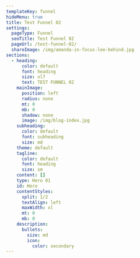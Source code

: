 ```yaml
---
templateKey: funnel
hideMenu: true
title: Test Funnel 02
settings:
  pageType: Funnel
  seoTitle: Test Funnel 02
  pageUrl: /test-funnel-02/
  shareImage: /img/amanda-in-focus-lee-behind.jpg
sections:
  - heading:
      color: default
      font: heading
      size: xl7
      text: TEST FUNNEL 02
    mainImage:
      position: left
      radius: none
      mt: 0
      mb: 0
      shadow: none
      image: /img/blog-index.jpg
    subheading:
      color: default
      font: subheading
      size: md
    theme: default
    tagline:
      color: default
      font: heading
      size: sm
    content: []
    type: Hero 01
    id: Hero
    contentStyles:
      split: 1/2
      textAlign: left
      maxWidth: xl
      mt: 0
      mb: 0
    description:
      bullets:
        size: md
        icon:
          color: secondary
---
```

